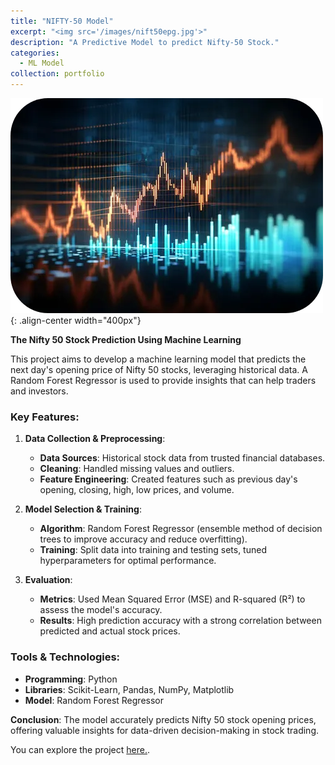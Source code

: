 ```yaml
---
title: "NIFTY-50 Model"
excerpt: "<img src='/images/nift50epg.jpg'>"
description: "A Predictive Model to predict Nifty-50 Stock."
categories: 
  - ML Model
collection: portfolio
---
```


![Nifty-50](/images/nifty50.png){: .align-center width="400px"}

**The Nifty 50 Stock Prediction Using Machine Learning**

This project aims to develop a machine learning model that predicts the next day's opening price of Nifty 50 stocks, leveraging historical data. A Random Forest Regressor is used to provide insights that can help traders and investors.

### Key Features:

1. **Data Collection & Preprocessing**:
   - **Data Sources**: Historical stock data from trusted financial databases.
   - **Cleaning**: Handled missing values and outliers.
   - **Feature Engineering**: Created features such as previous day's opening, closing, high, low prices, and volume.

2. **Model Selection & Training**:
   - **Algorithm**: Random Forest Regressor (ensemble method of decision trees to improve accuracy and reduce overfitting).
   - **Training**: Split data into training and testing sets, tuned hyperparameters for optimal performance.

3. **Evaluation**:
   - **Metrics**: Used Mean Squared Error (MSE) and R-squared (R²) to assess the model's accuracy.
   - **Results**: High prediction accuracy with a strong correlation between predicted and actual stock prices.

### Tools & Technologies:
- **Programming**: Python
- **Libraries**: Scikit-Learn, Pandas, NumPy, Matplotlib
- **Model**: Random Forest Regressor

**Conclusion**: The model accurately predicts Nifty 50 stock opening prices, offering valuable insights for data-driven decision-making in stock trading. 

You can explore the project [here.](https://github.com/sourish-ml/The-Nifty-50-Stock-Prediction-using-Machine-Learning).